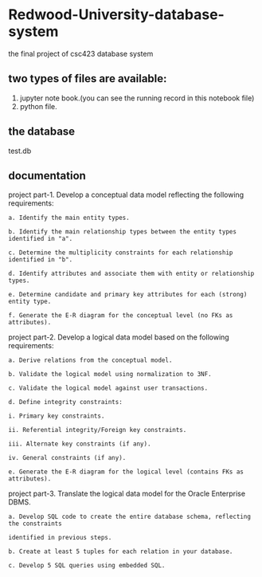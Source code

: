 # Redwood-University-database-system
the final project of csc423 database system
## two types of files are available:
1. jupyter note book.(you can see the running record in this notebook file)
2. python file.
## the database
test.db
## documentation
project part-1. Develop a conceptual data model reflecting the following requirements:

    a. Identify the main entity types.
    
    b. Identify the main relationship types between the entity types identified in "a".
    
    c. Determine the multiplicity constraints for each relationship identified in "b".
    
    d. Identify attributes and associate them with entity or relationship types.
    
    e. Determine candidate and primary key attributes for each (strong) entity type.
    
    f. Generate the E-R diagram for the conceptual level (no FKs as attributes).
    
project part-2. Develop a logical data model based on the following requirements:

    a. Derive relations from the conceptual model.
    
    b. Validate the logical model using normalization to 3NF.
    
    c. Validate the logical model against user transactions.
    
    d. Define integrity constraints:
    
    i. Primary key constraints.
    
    ii. Referential integrity/Foreign key constraints.
    
    iii. Alternate key constraints (if any).
    
    iv. General constraints (if any).
    
    e. Generate the E-R diagram for the logical level (contains FKs as attributes).
    
project part-3. Translate the logical data model for the Oracle Enterprise DBMS. 

    a. Develop SQL code to create the entire database schema, reflecting the constraints
    
    identified in previous steps.
    
    b. Create at least 5 tuples for each relation in your database.
    
    c. Develop 5 SQL queries using embedded SQL.
    
